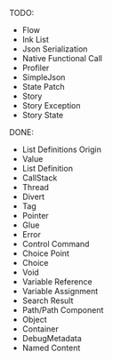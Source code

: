 TODO:
- Flow
- Ink List
- Json Serialization
- Native Functional Call
- Profiler
- SimpleJson
- State Patch
- Story
- Story Exception
- Story State

DONE:
- List Definitions Origin
- Value
- List Definition
- CallStack
- Thread
- Divert
- Tag
- Pointer
- Glue
- Error
- Control Command
- Choice Point
- Choice
- Void
- Variable Reference
- Variable Assignment
- Search Result
- Path/Path Component
- Object
- Container
- DebugMetadata
- Named Content